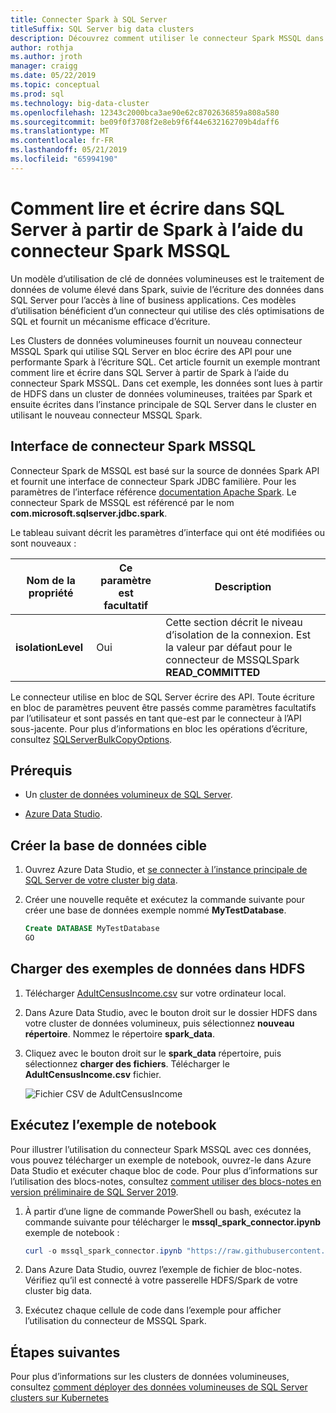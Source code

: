 ```yaml
---
title: Connecter Spark à SQL Server
titleSuffix: SQL Server big data clusters
description: Découvrez comment utiliser le connecteur Spark MSSQL dans Spark pour lire et écrire à SQL Server.
author: rothja
ms.author: jroth
manager: craigg
ms.date: 05/22/2019
ms.topic: conceptual
ms.prod: sql
ms.technology: big-data-cluster
ms.openlocfilehash: 12343c2000bca3ae90e62c8702636859a808a580
ms.sourcegitcommit: be09f0f3708f2e8eb9f6f44e632162709b4daff6
ms.translationtype: MT
ms.contentlocale: fr-FR
ms.lasthandoff: 05/21/2019
ms.locfileid: "65994190"
---
```

# <a name="how-to-read-and-write-to-sql-server-from-spark-using-the-mssql-spark-connector"></a>Comment lire et écrire dans SQL Server à partir de Spark à l’aide du connecteur Spark MSSQL

Un modèle d’utilisation de clé de données volumineuses est le traitement de données de volume élevé dans Spark, suivie de l’écriture des données dans SQL Server pour l’accès à line of business applications. Ces modèles d’utilisation bénéficient d’un connecteur qui utilise des clés optimisations de SQL et fournit un mécanisme efficace d’écriture.

Les Clusters de données volumineuses fournit un nouveau connecteur MSSQL Spark qui utilise SQL Server en bloc écrire des API pour une performante Spark à l’écriture SQL. Cet article fournit un exemple montrant comment lire et écrire dans SQL Server à partir de Spark à l’aide du connecteur Spark MSSQL. Dans cet exemple, les données sont lues à partir de HDFS dans un cluster de données volumineuses, traitées par Spark et ensuite écrites dans l’instance principale de SQL Server dans le cluster en utilisant le nouveau connecteur MSSQL Spark.

## <a name="mssql-spark-connector-interface"></a>Interface de connecteur Spark MSSQL

Connecteur Spark de MSSQL est basé sur la source de données Spark API et fournit une interface de connecteur Spark JDBC familière. Pour les paramètres de l’interface référence [documentation Apache Spark](http://spark.apache.org/docs/latest/sql-data-sources-jdbc.html). Le connecteur Spark de MSSQL est référencé par le nom **com.microsoft.sqlserver.jdbc.spark**.

Le tableau suivant décrit les paramètres d’interface qui ont été modifiées ou sont nouveaux :

| Nom de la propriété | Ce paramètre est facultatif | Description |
|---|---|---|
| **isolationLevel** | Oui | Cette section décrit le niveau d’isolation de la connexion. Est la valeur par défaut pour le connecteur de MSSQLSpark **READ_COMMITTED** |

Le connecteur utilise en bloc de SQL Server écrire des API. Toute écriture en bloc de paramètres peuvent être passés comme paramètres facultatifs par l’utilisateur et sont passés en tant que-est par le connecteur à l’API sous-jacente. Pour plus d’informations en bloc les opérations d’écriture, consultez [SQLServerBulkCopyOptions]( ../connect/jdbc/using-bulk-copy-with-the-jdbc-driver.md#sqlserverbulkcopyoptions).

## <a name="prerequisites"></a>Prérequis

- Un [cluster de données volumineux de SQL Server](deploy-get-started.md).

- [Azure Data Studio](../azure-data-studio/download.md).

## <a name="create-the-target-database"></a>Créer la base de données cible

1. Ouvrez Azure Data Studio, et [se connecter à l’instance principale de SQL Server de votre cluster big data](connect-to-big-data-cluster.md).

1. Créer une nouvelle requête et exécutez la commande suivante pour créer une base de données exemple nommé **MyTestDatabase**.

   ```sql
   Create DATABASE MyTestDatabase
   GO
   ```

## <a name="load-sample-data-into-hdfs"></a>Charger des exemples de données dans HDFS

1. Télécharger [AdultCensusIncome.csv](https://amldockerdatasets.azureedge.net/AdultCensusIncome.csv) sur votre ordinateur local.

1. Dans Azure Data Studio, avec le bouton droit sur le dossier HDFS dans votre cluster de données volumineux, puis sélectionnez **nouveau répertoire**. Nommez le répertoire **spark_data**.

1. Cliquez avec le bouton droit sur le **spark_data** répertoire, puis sélectionnez **charger des fichiers**. Télécharger le **AdultCensusIncome.csv** fichier.

   ![Fichier CSV de AdultCensusIncome](./media/spark-mssql-connector/spark_data.png)

## <a name="run-the-sample-notebook"></a>Exécutez l’exemple de notebook

Pour illustrer l’utilisation du connecteur Spark MSSQL avec ces données, vous pouvez télécharger un exemple de notebook, ouvrez-le dans Azure Data Studio et exécuter chaque bloc de code. Pour plus d’informations sur l’utilisation des blocs-notes, consultez [comment utiliser des blocs-notes en version préliminaire de SQL Server 2019](notebooks-guidance.md).

1. À partir d’une ligne de commande PowerShell ou bash, exécutez la commande suivante pour télécharger le **mssql_spark_connector.ipynb** exemple de notebook :

   ```PowerShell
   curl -o mssql_spark_connector.ipynb "https://raw.githubusercontent.com/Microsoft/sql-server-samples/master/samples/features/sql-big-data-cluster/spark/spark_to_sql/mssql_spark_connector.ipynb"
   ```

1. Dans Azure Data Studio, ouvrez l’exemple de fichier de bloc-notes. Vérifiez qu’il est connecté à votre passerelle HDFS/Spark de votre cluster big data.

1. Exécutez chaque cellule de code dans l’exemple pour afficher l’utilisation du connecteur de MSSQL Spark.

## <a name="next-steps"></a>Étapes suivantes

Pour plus d’informations sur les clusters de données volumineuses, consultez [comment déployer des données volumineuses de SQL Server clusters sur Kubernetes](deployment-guidance.md)